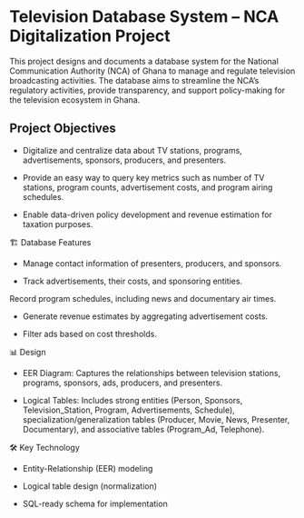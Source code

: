 # Television Database System – NCA Digitalization Project

This project designs and documents a database system for the National Communication Authority (NCA) of Ghana to manage and regulate television broadcasting activities. The database aims to streamline the NCA’s regulatory activities, provide transparency, and support policy-making for the television ecosystem in Ghana.

## Project Objectives

- Digitalize and centralize data about TV stations, programs, advertisements, sponsors, producers, and presenters.

- Provide an easy way to query key metrics such as number of TV stations, program counts, advertisement costs, and program airing schedules.

- Enable data-driven policy development and revenue estimation for taxation purposes.

🏗 Database Features

- Manage contact information of presenters, producers, and sponsors.

- Track advertisements, their costs, and sponsoring entities.

Record program schedules, including news and documentary air times.

- Generate revenue estimates by aggregating advertisement costs.

- Filter ads based on cost thresholds.

📊 Design

- EER Diagram: Captures the relationships between television stations, programs, sponsors, ads, producers, and presenters.

- Logical Tables: Includes strong entities (Person, Sponsors, Television_Station, Program, Advertisements, Schedule), specialization/generalization tables (Producer, Movie, News, Presenter, Documentary), and associative tables (Program_Ad, Telephone).

🛠 Key Technology

- Entity-Relationship (EER) modeling

- Logical table design (normalization)

- SQL-ready schema for implementation
